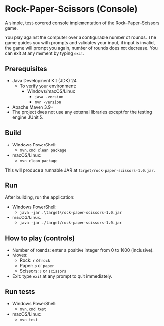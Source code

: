 # Rock-Paper-Scissors (Console)

A simple, test-covered console implementation of the Rock–Paper–Scissors game.

You play against the computer over a configurable number of rounds. 
The game guides you with prompts and validates your input,
if input is invalid, the game will prompt you again, number of rounds does not decrease. 
You can exit at any moment by typing `exit`.

## Prerequisites
- Java Development Kit (JDK) 24
  - To verify your environment:
    - Windows/macOS/Linux
        - `java -version`
        - `mvn -version`
- Apache Maven 3.9+
- The project does not use any external libraries except for the testing engine JUnit 5.

## Build
- Windows PowerShell:
  - `mvn.cmd clean package`
- macOS/Linux:
  - `mvn clean package`

This will produce a runnable JAR at `target/rock-paper-scissors-1.0.jar`.

## Run
After building, run the application:

- Windows PowerShell:
  - `java -jar .\target\rock-paper-scissors-1.0.jar`
- macOS/Linux:
  - `java -jar ./target/rock-paper-scissors-1.0.jar`

## How to play (controls)
- Number of rounds: enter a positive integer from 0 to 1000 (inclusive).
- Moves:
  - Rock: `r` or `rock`
  - Paper: `p` or `paper`
  - Scissors: `s` or `scissors`
- Exit: type `exit` at any prompt to quit immediately.

## Run tests
- Windows PowerShell:
  - `mvn.cmd test`
- macOS/Linux:
  - `mvn test`
